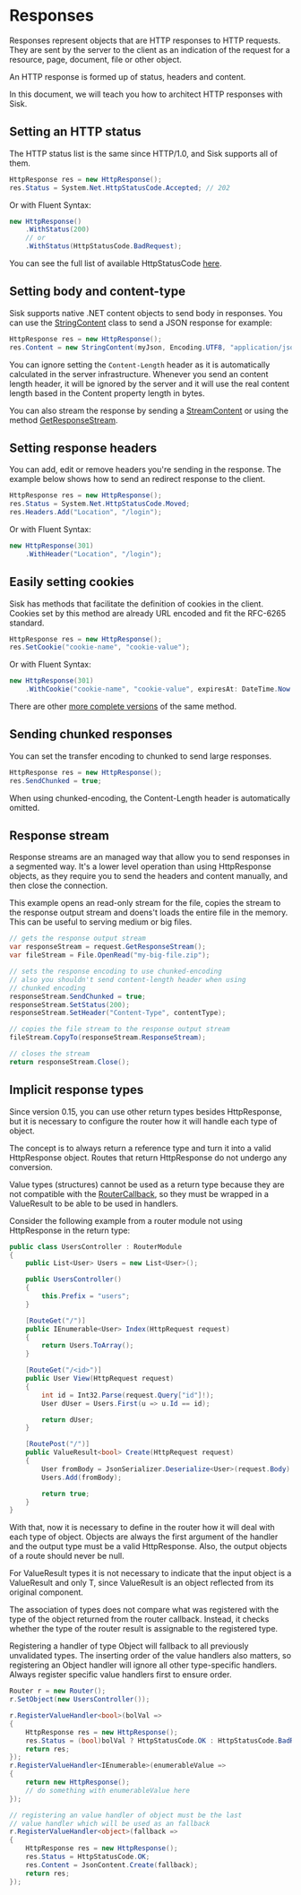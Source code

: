 # Responses

Responses represent objects that are HTTP responses to HTTP requests. They are sent by the server to the client as an indication of the request for a resource, page, document, file or other object.

An HTTP response is formed up of status, headers and content.

In this document, we will teach you how to architect HTTP responses with Sisk.

## Setting an HTTP status

The HTTP status list is the same since HTTP/1.0, and Sisk supports all of them.

```cs
HttpResponse res = new HttpResponse();
res.Status = System.Net.HttpStatusCode.Accepted; // 202
```

Or with Fluent Syntax:

```cs
new HttpResponse()
    .WithStatus(200)
    // or
    .WithStatus(HttpStatusCode.BadRequest);
```

You can see the full list of available HttpStatusCode [here](https://learn.microsoft.com/pt-br/dotnet/api/system.net.httpstatuscode).

## Setting body and content-type

Sisk supports native .NET content objects to send body in responses. You can use the [StringContent](https://learn.microsoft.com/pt-br/dotnet/api/system.net.http.stringcontent) class to send a JSON response for example:

```cs
HttpResponse res = new HttpResponse();
res.Content = new StringContent(myJson, Encoding.UTF8, "application/json");
```

You can ignore setting the `Content-Length` header as it is automatically calculated in the server infrastructure. Whenever you send an content length header, it will be ignored by the server and it will use the real content length based in the Content property length in bytes.

You can also stream the response by sending a [StreamContent](https://learn.microsoft.com/pt-br/dotnet/api/system.net.http.streamcontent) or using the method [GetResponseStream](#response-stream).

## Setting response headers

You can add, edit or remove headers you're sending in the response. The example below shows how to send an redirect response to the client.

```cs
HttpResponse res = new HttpResponse();
res.Status = System.Net.HttpStatusCode.Moved;
res.Headers.Add("Location", "/login");
```

Or with Fluent Syntax:

```cs
new HttpResponse(301)
    .WithHeader("Location", "/login");
```

## Easily setting cookies

Sisk has methods that facilitate the definition of cookies in the client. Cookies set by this method are already URL encoded and fit the RFC-6265 standard.

```cs
HttpResponse res = new HttpResponse();
res.SetCookie("cookie-name", "cookie-value");
```

Or with Fluent Syntax:

```cs
new HttpResponse(301)
    .WithCookie("cookie-name", "cookie-value", expiresAt: DateTime.Now.Add(TimeSpan.FromDays(7)));
```

There are other [more complete versions](/api/Sisk.Core.Http.CookieHelper.SetCookie) of the same method.

## Sending chunked responses

You can set the transfer encoding to chunked to send large responses.

```cs
HttpResponse res = new HttpResponse();
res.SendChunked = true;
```

When using chunked-encoding, the Content-Length header is automatically omitted.

## Response stream

Response streams are an managed way that allow you to send responses in a segmented way. It's a lower level operation than using HttpResponse objects, as they require you to send the headers and content manually, and then close the connection.

This example opens an read-only stream for the file, copies the stream to the response output stream and doens't loads the entire file in the memory. This can be useful to serving medium or big files.

```cs
// gets the response output stream
var responseStream = request.GetResponseStream();
var fileStream = File.OpenRead("my-big-file.zip");

// sets the response encoding to use chunked-encoding
// also you shouldn't send content-length header when using
// chunked encoding
responseStream.SendChunked = true;
responseStream.SetStatus(200);
responseStream.SetHeader("Content-Type", contentType);

// copies the file stream to the response output stream
fileStream.CopyTo(responseStream.ResponseStream);

// closes the stream
return responseStream.Close();
```

## Implicit response types

Since version 0.15, you can use other return types besides HttpResponse, but it is necessary to configure the router how it will handle each type of object.

The concept is to always return a reference type and turn it into a valid HttpResponse object. Routes that return HttpResponse do not undergo any conversion.

Value types (structures) cannot be used as a return type because they are not compatible with the [RouterCallback](/api/Sisk.Core.Routing.RouterCallback), so they must be wrapped in a ValueResult to be able to be used in handlers.

Consider the following example from a router module not using HttpResponse in the return type:

```cs
public class UsersController : RouterModule
{
    public List<User> Users = new List<User>();

    public UsersController()
    {
        this.Prefix = "users";
    }

    [RouteGet("/")]
    public IEnumerable<User> Index(HttpRequest request)
    {
        return Users.ToArray();
    }

    [RouteGet("/<id>")]
    public User View(HttpRequest request)
    {
        int id = Int32.Parse(request.Query["id"]!);
        User dUser = Users.First(u => u.Id == id);

        return dUser;
    }

    [RoutePost("/")]
    public ValueResult<bool> Create(HttpRequest request)
    {
        User fromBody = JsonSerializer.Deserialize<User>(request.Body)!;
        Users.Add(fromBody);

        return true;
    }
}
```

With that, now it is necessary to define in the router how it will deal with each type of object. Objects are always the first argument of the handler and the output type must be a valid HttpResponse. Also, the output objects of a route should never be null.

For ValueResult types it is not necessary to indicate that the input object is a ValueResult and only T, since ValueResult is an object reflected from its original component.

The association of types does not compare what was registered with the type of the object returned from the router callback. Instead, it checks whether the type of the router result is assignable to the registered type.

Registering a handler of type Object will fallback to all previously unvalidated types. The inserting order of the value handlers also matters, so registering an Object handler will ignore all other type-specific handlers. Always register specific value handlers first to ensure order.

```cs
Router r = new Router();
r.SetObject(new UsersController());

r.RegisterValueHandler<bool>(bolVal =>
{
    HttpResponse res = new HttpResponse();
    res.Status = (bool)bolVal ? HttpStatusCode.OK : HttpStatusCode.BadRequest;
    return res;
});
r.RegisterValueHandler<IEnumerable>(enumerableValue =>
{
    return new HttpResponse();
    // do something with enumerableValue here
});

// registering an value handler of object must be the last
// value handler which will be used as an fallback
r.RegisterValueHandler<object>(fallback =>
{
    HttpResponse res = new HttpResponse();
    res.Status = HttpStatusCode.OK;
    res.Content = JsonContent.Create(fallback);
    return res;
});
```
